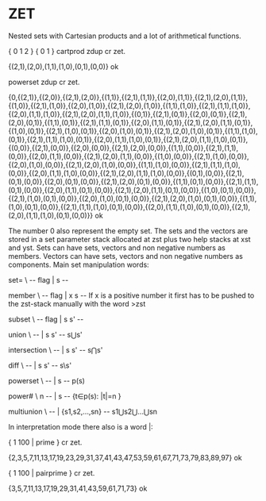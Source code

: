 # ZET
Nested sets with Cartesian products and a lot of arithmetical functions.

{ 0 1 2 } { 0 1 } cartprod zdup cr zet.

{(2,1),(2,0),(1,1),(1,0),(0,1),(0,0)} ok

powerset zdup cr zet.

{0,{(2,1)},{(2,0)},{(2,1),(2,0)},{(1,1)},{(2,1),(1,1)},{(2,0),(1,1)},{(2,1),(2,0),(1,1)},{(1,0)},{(2,1),(1,0)},{(2,0),(1,0)},{(2,1),(2,0),(1,0)},{(1,1),(1,0)},{(2,1),(1,1),(1,0)},{(2,0),(1,1),(1,0)},{(2,1),(2,0),(1,1),(1,0)},{(0,1)},{(2,1),(0,1)},{(2,0),(0,1)},{(2,1),(2,0),(0,1)},{(1,1),(0,1)},{(2,1),(1,1),(0,1)},{(2,0),(1,1),(0,1)},{(2,1),(2,0),(1,1),(0,1)},{(1,0),(0,1)},{(2,1),(1,0),(0,1)},{(2,0),(1,0),(0,1)},{(2,1),(2,0),(1,0),(0,1)},{(1,1),(1,0),(0,1)},{(2,1),(1,1),(1,0),(0,1)},{(2,0),(1,1),(1,0),(0,1)},{(2,1),(2,0),(1,1),(1,0),(0,1)},{(0,0)},{(2,1),(0,0)},{(2,0),(0,0)},{(2,1),(2,0),(0,0)},{(1,1),(0,0)},{(2,1),(1,1),(0,0)},{(2,0),(1,1),(0,0)},{(2,1),(2,0),(1,1),(0,0)},{(1,0),(0,0)},{(2,1),(1,0),(0,0)},{(2,0),(1,0),(0,0)},{(2,1),(2,0),(1,0),(0,0)},{(1,1),(1,0),(0,0)},{(2,1),(1,1),(1,0),(0,0)},{(2,0),(1,1),(1,0),(0,0)},{(2,1),(2,0),(1,1),(1,0),(0,0)},{(0,1),(0,0)},{(2,1),(0,1),(0,0)},{(2,0),(0,1),(0,0)},{(2,1),(2,0),(0,1),(0,0)},{(1,1),(0,1),(0,0)},{(2,1),(1,1),(0,1),(0,0)},{(2,0),(1,1),(0,1),(0,0)},{(2,1),(2,0),(1,1),(0,1),(0,0)},{(1,0),(0,1),(0,0)},{(2,1),(1,0),(0,1),(0,0)},{(2,0),(1,0),(0,1),(0,0)},{(2,1),(2,0),(1,0),(0,1),(0,0)},{(1,1),(1,0),(0,1),(0,0)},{(2,1),(1,1),(1,0),(0,1),(0,0)},{(2,0),(1,1),(1,0),(0,1),(0,0)},{(2,1),(2,0),(1,1),(1,0),(0,1),(0,0)}} ok

The number 0 also represent the empty set. The sets and the vectors are stored in a set parameter stack allocated at zst plus two help stacks at xst and yst. Sets can have sets, vectors and non negative numbers as members. Vectors can have sets, vectors and non negative numbers as components. Main set manipulation words:

set= \ -- flag | s --

member \ -- flag | x s --     If x is a positive number it first has to be pushed to the zst-stack manually with the word >zst

subset \ -- flag | s s' -- 

union \ -- | s s' -- s⋃s'

intersection \ -- | s s' -- s⋂s'

diff \ -- | s s' -- s\s'

powerset \ -- | s -- p(s) 

power# \ n -- | s -- {t∈p(s): |t|=n }

multiunion \ -- | {s1,s2,...,sn} -- s1⋃s2⋃...⋃sn

In interpretation mode there also is a word |:

{ 1 100 | prime } cr zet.

{2,3,5,7,11,13,17,19,23,29,31,37,41,43,47,53,59,61,67,71,73,79,83,89,97} ok

{ 1 100 | pairprime } cr zet.

{3,5,7,11,13,17,19,29,31,41,43,59,61,71,73} ok
